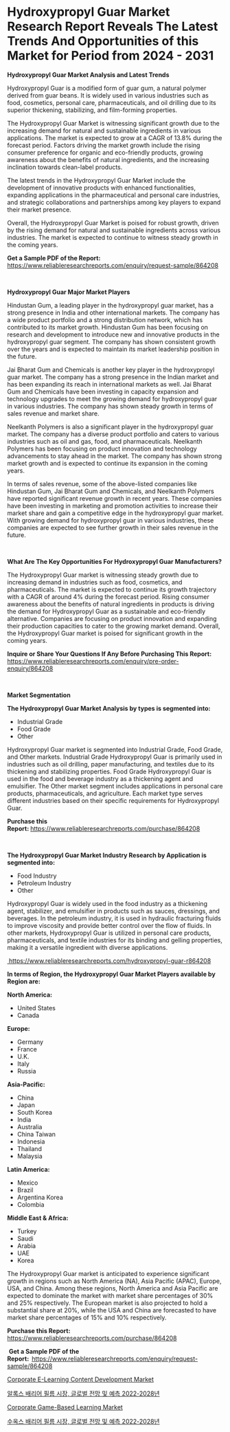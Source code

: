 <p><h1>Hydroxypropyl Guar Market Research Report Reveals The Latest Trends And Opportunities of this Market for Period from 2024 - 2031</h1></p><p><strong>Hydroxypropyl Guar Market Analysis and Latest Trends</strong></p>
<p><p>Hydroxypropyl Guar is a modified form of guar gum, a natural polymer derived from guar beans. It is widely used in various industries such as food, cosmetics, personal care, pharmaceuticals, and oil drilling due to its superior thickening, stabilizing, and film-forming properties.</p><p>The Hydroxypropyl Guar Market is witnessing significant growth due to the increasing demand for natural and sustainable ingredients in various applications. The market is expected to grow at a CAGR of 13.8% during the forecast period. Factors driving the market growth include the rising consumer preference for organic and eco-friendly products, growing awareness about the benefits of natural ingredients, and the increasing inclination towards clean-label products.</p><p>The latest trends in the Hydroxypropyl Guar Market include the development of innovative products with enhanced functionalities, expanding applications in the pharmaceutical and personal care industries, and strategic collaborations and partnerships among key players to expand their market presence.</p><p>Overall, the Hydroxypropyl Guar Market is poised for robust growth, driven by the rising demand for natural and sustainable ingredients across various industries. The market is expected to continue to witness steady growth in the coming years.</p></p>
<p><strong>Get a Sample PDF of the Report:&nbsp;</strong> <a href="https://www.reliableresearchreports.com/enquiry/request-sample/864208">https://www.reliableresearchreports.com/enquiry/request-sample/864208</a></p>
<p>&nbsp;</p>
<p><strong>Hydroxypropyl Guar Major Market Players</strong></p>
<p><p>Hindustan Gum, a leading player in the hydroxypropyl guar market, has a strong presence in India and other international markets. The company has a wide product portfolio and a strong distribution network, which has contributed to its market growth. Hindustan Gum has been focusing on research and development to introduce new and innovative products in the hydroxypropyl guar segment. The company has shown consistent growth over the years and is expected to maintain its market leadership position in the future.</p><p>Jai Bharat Gum and Chemicals is another key player in the hydroxypropyl guar market. The company has a strong presence in the Indian market and has been expanding its reach in international markets as well. Jai Bharat Gum and Chemicals have been investing in capacity expansion and technology upgrades to meet the growing demand for hydroxypropyl guar in various industries. The company has shown steady growth in terms of sales revenue and market share.</p><p>Neelkanth Polymers is also a significant player in the hydroxypropyl guar market. The company has a diverse product portfolio and caters to various industries such as oil and gas, food, and pharmaceuticals. Neelkanth Polymers has been focusing on product innovation and technology advancements to stay ahead in the market. The company has shown strong market growth and is expected to continue its expansion in the coming years.</p><p>In terms of sales revenue, some of the above-listed companies like Hindustan Gum, Jai Bharat Gum and Chemicals, and Neelkanth Polymers have reported significant revenue growth in recent years. These companies have been investing in marketing and promotion activities to increase their market share and gain a competitive edge in the hydroxypropyl guar market. With growing demand for hydroxypropyl guar in various industries, these companies are expected to see further growth in their sales revenue in the future.</p></p>
<p>&nbsp;</p>
<p><strong>What Are The Key Opportunities For Hydroxypropyl Guar Manufacturers?</strong></p>
<p><p>The Hydroxypropyl Guar market is witnessing steady growth due to increasing demand in industries such as food, cosmetics, and pharmaceuticals. The market is expected to continue its growth trajectory with a CAGR of around 4% during the forecast period. Rising consumer awareness about the benefits of natural ingredients in products is driving the demand for Hydroxypropyl Guar as a sustainable and eco-friendly alternative. Companies are focusing on product innovation and expanding their production capacities to cater to the growing market demand. Overall, the Hydroxypropyl Guar market is poised for significant growth in the coming years.</p></p>
<p><strong>Inquire or Share Your Questions If Any Before Purchasing This Report:</strong> <a href="https://www.reliableresearchreports.com/enquiry/pre-order-enquiry/864208">https://www.reliableresearchreports.com/enquiry/pre-order-enquiry/864208</a></p>
<p>&nbsp;</p>
<p><strong>Market Segmentation</strong></p>
<p><strong>The Hydroxypropyl Guar Market Analysis by types is segmented into:</strong></p>
<p><ul><li>Industrial Grade</li><li>Food Grade</li><li>Other</li></ul></p>
<p><p>Hydroxypropyl Guar market is segmented into Industrial Grade, Food Grade, and Other markets. Industrial Grade Hydroxypropyl Guar is primarily used in industries such as oil drilling, paper manufacturing, and textiles due to its thickening and stabilizing properties. Food Grade Hydroxypropyl Guar is used in the food and beverage industry as a thickening agent and emulsifier. The Other market segment includes applications in personal care products, pharmaceuticals, and agriculture. Each market type serves different industries based on their specific requirements for Hydroxypropyl Guar.</p></p>
<p><strong>Purchase this Report:&nbsp;</strong><a href="https://www.reliableresearchreports.com/purchase/864208">https://www.reliableresearchreports.com/purchase/864208</a></p>
<p>&nbsp;</p>
<p><strong>The Hydroxypropyl Guar Market Industry Research by Application is segmented into:</strong></p>
<p><ul><li>Food Industry</li><li>Petroleum Industry</li><li>Other</li></ul></p>
<p><p>Hydroxypropyl Guar is widely used in the food industry as a thickening agent, stabilizer, and emulsifier in products such as sauces, dressings, and beverages. In the petroleum industry, it is used in hydraulic fracturing fluids to improve viscosity and provide better control over the flow of fluids. In other markets, Hydroxypropyl Guar is utilized in personal care products, pharmaceuticals, and textile industries for its binding and gelling properties, making it a versatile ingredient with diverse applications.</p></p>
<p><a href="https://www.reliableresearchreports.com/hydroxypropyl-guar-r864208">&nbsp;https://www.reliableresearchreports.com/hydroxypropyl-guar-r864208</a></p>
<p><strong>In terms of Region, the Hydroxypropyl Guar Market Players available by Region are:</strong></p>
<p>
    <p> <strong> North America: </strong>
        <ul>
            <li>United States</li>
            <li>Canada</li>
        </ul>
        </p> 
    <p> <strong> Europe: </strong>
        <ul>
            <li>Germany</li>
            <li>France</li>
            <li>U.K.</li>
            <li>Italy</li>
            <li>Russia</li>
        </ul>
        </p> 
    <p> <strong> Asia-Pacific: </strong>
        <ul>
            <li>China</li>
            <li>Japan</li>
            <li>South Korea</li>
            <li>India</li>
            <li>Australia</li>
            <li>China Taiwan</li>
            <li>Indonesia</li>
            <li>Thailand</li>
            <li>Malaysia</li>
        </ul>
        </p> 
    <p> <strong> Latin America: </strong>
        <ul>
            <li>Mexico</li>
            <li>Brazil</li>
            <li>Argentina Korea</li>
            <li>Colombia</li>
        </ul>
        </p> 
    <p> <strong> Middle East & Africa: </strong>
        <ul>
            <li>Turkey</li>
            <li>Saudi</li>
            <li>Arabia</li>
            <li>UAE</li>
            <li>Korea</li>
        </ul>
    </p>
    </p>
<p><p>The Hydroxypropyl Guar market is anticipated to experience significant growth in regions such as North America (NA), Asia Pacific (APAC), Europe, USA, and China. Among these regions, North America and Asia Pacific are expected to dominate the market with market share percentages of 30% and 25% respectively. The European market is also projected to hold a substantial share at 20%, while the USA and China are forecasted to have market share percentages of 15% and 10% respectively.</p></p>
<p><strong>Purchase this Report: </strong><a href="https://www.reliableresearchreports.com/purchase/864208">https://www.reliableresearchreports.com/purchase/864208</a></p>
<p>&nbsp;<strong>Get a Sample PDF of the Report:&nbsp;&nbsp;</strong><a href="https://www.reliableresearchreports.com/enquiry/request-sample/864208">https://www.reliableresearchreports.com/enquiry/request-sample/864208</a></p>
<p><strong></strong></p>
<p><p><a href="https://github.com/IzaiahBartell/Market-Research-Report-List-2/blob/main/corporate-e-learning-content-development-market.md">Corporate E-Learning Content Development Market</a></p><p><a href="https://github.com/konokaryan/Market-Research-Report-List-1/blob/main/1951894130677.md">알록스 배리어 필름 시장, 글로벌 전망 및 예측 2022-2028년</a></p><p><a href="https://github.com/Valeridd446677/Market-Research-Report-List-1/blob/main/corporate-game-based-learning-market.md">Corporate Game-Based Learning Market</a></p><p><a href="https://github.com/mithunmistry2258/Market-Research-Report-List-1/blob/main/7557790130676.md">수옥스 배리어 필름 시장, 글로벌 전망 및 예측 2022-2028년</a></p></p>